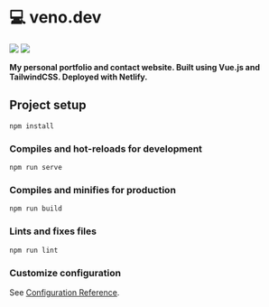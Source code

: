 # 💻 veno.dev

<p align="left">
    <img src="https://img.shields.io/github/last-commit/venoras/venodev">
    <img src="https://api.netlify.com/api/v1/badges/6e3435a9-d8f2-4281-86b9-bed2dabe328d/deploy-status">
</p>

**My personal portfolio and contact website. Built using Vue.js and TailwindCSS. Deployed with Netlify.**

## Project setup
```
npm install
```

### Compiles and hot-reloads for development
```
npm run serve
```

### Compiles and minifies for production
```
npm run build
```

### Lints and fixes files
```
npm run lint
```

### Customize configuration
See [Configuration Reference](https://cli.vuejs.org/config/).
